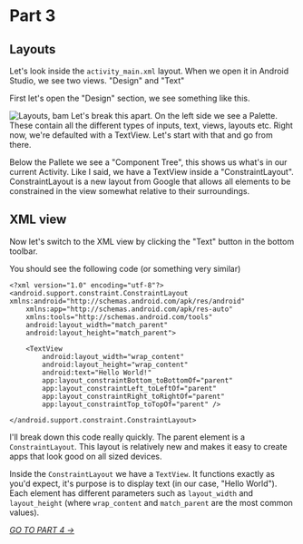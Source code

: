 # Part 3
## Layouts

Let's look inside the `activity_main.xml` layout. When we open it in Android Studio, we see two views. "Design" and "Text"

First let's open the "Design" section, we see something like this.

![Layouts, bam](https://i.imgur.com/Llk5BQP.jpg)
Let's break this apart. On the left side we see a Palette. These contain all the different types of inputs, text, views, layouts etc. Right now, we're defaulted with a TextView. Let's start with that and go from there.

Below the Pallete we see a "Component Tree", this shows us what's in our current Activity. Like I said, we have a TextView inside a "ConstraintLayout". ConstraintLayout is a new layout from Google that allows all elements to be constrained in the view somewhat relative to their surroundings.

## XML view
Now let's switch to the XML view by clicking the "Text" button in the bottom toolbar.

You should see the following code (or something very similar)

```
<?xml version="1.0" encoding="utf-8"?>
<android.support.constraint.ConstraintLayout xmlns:android="http://schemas.android.com/apk/res/android"
    xmlns:app="http://schemas.android.com/apk/res-auto"
    xmlns:tools="http://schemas.android.com/tools"
    android:layout_width="match_parent"
    android:layout_height="match_parent">

    <TextView
        android:layout_width="wrap_content"
        android:layout_height="wrap_content"
        android:text="Hello World!"
        app:layout_constraintBottom_toBottomOf="parent"
        app:layout_constraintLeft_toLeftOf="parent"
        app:layout_constraintRight_toRightOf="parent"
        app:layout_constraintTop_toTopOf="parent" />

</android.support.constraint.ConstraintLayout>
```

I'll break down this code really quickly. The parent element is a `ConstraintLayout`. This layout is relatively new and makes it easy to create apps that look good on all sized devices. 

Inside the `ConstraintLayout` we have a `TextView`. It functions exactly as you'd expect, it's purpose is to display text (in our case, "Hello World"). Each element has different parameters such as `layout_width` and `layout_height` (where `wrap_content` and `match_parent` are the most common values).

[*GO TO PART 4 ->*](part4.html)